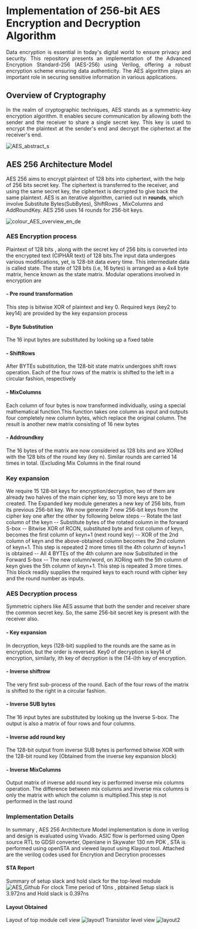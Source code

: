 # Implementation of 256-bit AES Encryption and Decryption Algorithm
<p style="text-align: justify;">
Data encryption is essential in today's digital world to ensure privacy and security. 
This repository presents an implementation of the Advanced Encryption Standard-256 (AES-256) using Verilog,
offering a robust encryption scheme  ensuring data authenticity.
The AES algorithm plays an important role in securing sensitive information in various applications.</p>

## Overview of Cryptography
<p style="text-align: justify;">
In the realm of cryptographic techniques, AES stands as a symmetric-key encryption algorithm. It enables secure communication by allowing both the sender 
and the receiver to share a single secret key. This key is used to encrypt the plaintext at the sender's end and decrypt the ciphertext at the receiver's end.</p>

![AES_abstract_s](https://github.com/Pavanija/Implementation_of_256-bit_AES_Encryption_and_Decryption_Algorithm/assets/140067158/24b40287-c04f-4eb9-b6d7-ddb5763dd245)

## AES 256 Architecture Model
AES 256 aims to encrypt plaintext of 128 bits into ciphertext, with the help of 256 bits secret key.
The ciphertext is transferred to the receiver, and using the same secret key, the ciphertext is
decrypted to give back the same plaintext. AES is an iterative algorithm, carried out in **rounds**,
which involve Substitute Bytes(SubBytes), ShiftRows , MixColumns and AddRoundKey. AES 256 uses 14 rounds for 256-bit keys.

![colour_AES_overview_en_de](https://github.com/Pavanija/Implementation_of_256-bit_AES_Encryption_and_Decryption_Algorithm/assets/140067158/6e5aefd6-14f3-44e5-961e-9db454d08494)

### AES Encryption process  
Plaintext of 128 bits , along with the secret key of 256 bits is converted into the encrypted text (CIPHAR text) of 128 bits.The input data undergoes various modifications, yet, is 128-bit
data every time. This intermediate data is called state. The state of 128 bits (i.e, 16 bytes) is arranged as a 4x4 byte matrix, hence known as the state matrix.
 Modular operations involved in encryption are 
#### - Pre round transformation <br />
 This step is bitwise XOR of plaintext and key 0. Required keys (key2 to key14) are provided by the key expansion process
#### - Byte Substitution <br />
 The 16 input bytes are substituted by looking up a fixed table 
#### - ShiftRows <br />
 After BYTEs substitution, the 128-bit state matrix undergoes shift rows operation.
Each of the four rows of the matrix is shifted to the left in a circular fashion, respectively
#### - MixColumns <br />
Each column of four bytes is now transformed individually, using a special mathematical function.This function takes one column as input and outputs four completely new column bytes, which replace the original column. The result is another new matrix consisting of 16 new bytes
#### - Addroundkey <br />
The 16 bytes of the matrix are now considered as 128 bits and are XORed with the 128 bits of the round key (key n). Similar rounds are carried 14 times in total. (Excluding Mix Columns in the final round

### Key expansion
We require 15 128-bit keys for encryption/decryption, two of them are already two halves of the main cipher key, so 13 more keys are to be created. The Expanded key module generates a new key of 256 bits, from its previous 256-bit key. We now generate 7 new 256-bit keys from the cipher key one after the other by following below steps
-- Rotate the last column of the keyn
-- Substitute bytes of the rotated column in the forward S-box
-- Bitwise XOR of RCON, substituted byte and first column of keyn, becomes the first
column of keyn+1 (next round key)
-- XOR of the 2nd column of keyn and the above-obtained column becomes the 2nd column
of keyn+1. This step is repeated 2 more times till the 4th column of keyn+1 is obtained
-- All 4 BYTEs of the 4th column are now Substituted in the Forward S-box
-- The new column/word, on XORing with the 5th column of keyn gives the 5th column of
keyn+1. This step is repeated 3 more times. This block readily supplies the required keys to each round with cipher key and the round number as inputs.

### AES Decryption process 
Symmetric ciphers like AES assume that both the sender and receiver share the common secret
key. So, the same 256-bit secret key is present with the receiver also.
#### - Key expansion
In decryption, keys (128-bit) supplied to the rounds are the same as in encryption, but the order is  reversed. Key0 of decryption is key14 of encryption, similarly, ith key of decryption is the (14-i)th key of encryption.
#### - Inverse shiftrow <br />
The very first sub-process of the round. Each of
the four rows of the matrix is shifted to the right
in a circular fashion.
#### - Inverse SUB bytes <br />
The 16 input bytes are substituted by looking up the Inverse S-box. The output is also a matrix of four rows and four columns.
#### - Inverse add round key <br />
The 128-bit output from inverse SUB bytes is performed bitwise XOR with the 128-bit round key
(Obtained from the inverse key expansion block)
#### - Inverse MixColumns <br />
Output matrix of inverse add round key is performed inverse mix columns operation.
The difference between mix columns and inverse mix columns is only the matrix with which the
column is multiplied.This step is not performed in the last round

### Implementation Details 
In summary , AES 256 Architecture Model implementation is done in verilog and design is evaluated using Vivado.
ASIC flow is performed using Open source  RTL to GDSII converter, Openlane in Skywater 130 nm PDK , STA is performed using openSTA and viewed layout using Klayout tool.
Attached are the verilog codes used for Encrytion and Decrytion processes
#### STA Report
Summary of setup slack and hold slack for the top-level module
![AES_Github](https://github.com/Pavanija/Implementation_of_256-bit_AES_Encryption_and_Decryption_Algorithm/assets/140067158/69693ad5-e864-4673-ae00-daf0285d754f)
For clock Time period of 10ns , pbtained Setup slack is 3.972ns and  Hold slack is 0.397ns
#### Layout Obtained
Layout of top module
cell view 
![layout1](https://github.com/Pavanija/Implementation_of_256-bit_AES_Encryption_and_Decryption_Algorithm/assets/140067158/d5fdb33e-43f0-49eb-b1f0-994b7b4cc1b3)
Transistor level view
![layout2](https://github.com/Pavanija/Implementation_of_256-bit_AES_Encryption_and_Decryption_Algorithm/assets/140067158/8a3ead8d-3ec0-4951-934a-cbbb23d6e3a7)
